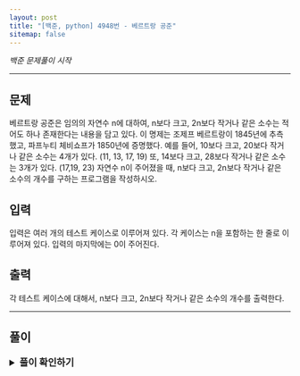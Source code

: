 ```yaml
---
layout: post
title: "[백준, python] 4948번 - 베르트랑 공준"
sitemap: false
---
```

_백준 문제풀이 시작_
* * *
## 문제
베르트랑 공준은 임의의 자연수 n에 대하여, n보다 크고, 2n보다 작거나 같은 소수는 적어도 하나 존재한다는 내용을 담고 있다.
이 명제는 조제프 베르트랑이 1845년에 추측했고, 파프누티 체비쇼프가 1850년에 증명했다.
예를 들어, 10보다 크고, 20보다 작거나 같은 소수는 4개가 있다. (11, 13, 17, 19) 또, 14보다 크고, 28보다 작거나 같은 소수는 3개가 있다. (17,19, 23)
자연수 n이 주어졌을 때, n보다 크고, 2n보다 작거나 같은 소수의 개수를 구하는 프로그램을 작성하시오.
## 입력
입력은 여러 개의 테스트 케이스로 이루어져 있다. 각 케이스는 n을 포함하는 한 줄로 이루어져 있다.
입력의 마지막에는 0이 주어진다.
## 출력
각 테스트 케이스에 대해서, n보다 크고, 2n보다 작거나 같은 소수의 개수를 출력한다.

* * *
## 풀이
<details>
<summary style="font-weight:bold; font-size:17px">풀이 확인하기</summary>
<div markdown="1">
해당 문제는 소수를 일일히 검사하려는 순간 시간 초과가 발생함을 확인했다.   
예를 들어 10000과 10001을 입력했을 때 10000에서부터 20000까지 검사한 뒤 10001에서 20002까지 검사하는 과정에서 10000을 검사할 때 중첩된 부분이 발생하는 것이다. 그래서 n의 최대값인 123456의 2를 곱한 만큼의 값을 에라토스테네스의 체로 검사를 하여 전부 True 및 False를 미리 계산해놓고, 이후에 검사하는 과정에서는 계산 결과를 그대로 가져다 쓰기만 하였다.

```python
import math
import sys
input = sys.stdin.readline

sieve = [True] * 246912
m = int(math.sqrt(246912))
for i in range(2, m + 1):
    if sieve[i] == True:
        for j in range(i+i, 246912, i):
            sieve[j] = False
sieve.append(False)

num = 0
answer = []
while True:
    is_prime = 0
    num = int(input())
    if(num == 0):
        break
    for i in range(num+1, (2*num)+1):
        if(sieve[i] == True):
            is_prime += 1

    answer.append(is_prime)

for i in range(0, len(answer)):
    print(answer[i])
```

</div>
</details>